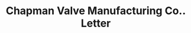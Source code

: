 ---
doi: 10.7916/D84F32Q4
date_other: '1897'
date_other_textual: '1897'
form: correspondence
genre:
- Letters (correspondence)
name:
- Chapman Valve Manufacturing Co.
object_in_context_url: https://biggert.cul.columbia.edu/items/view/ave_biggert_00485
subject_hierarchical_geographic:
- Indian Orchard, Massachusetts, United States
subject_name:
- Chapman Valve Manufacturing Co.
title: Chapman Valve Manufacturing Co.. Letter
sort_title: Chapman Valve Manufacturing Co.. Letter
call_number: ave_biggert_00485
coordinates:
- 42.15933333333333,-72.49947222222222
pid: ave_biggert_00485
identifiers: ave_biggert_00485
canvas_id: ldpd:395758
permalink: "/items/ave_biggert_00485/"
layout: iiif-image-page
---